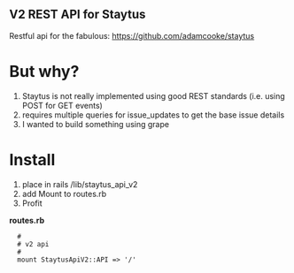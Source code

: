 V2 REST API for Staytus
-----------------------

Restful api for the fabulous: https://github.com/adamcooke/staytus


But why?
========

1. Staytus is not really implemented using good REST standards (i.e. using POST for GET events)
2. requires multiple queries for issue_updates to get the base issue details
3. I wanted to build something using grape


Install
=======

1. place in rails /lib/staytus_api_v2
2. add Mount to routes.rb
3. Profit


**routes.rb**

```
  #
  # v2 api
  #
  mount StaytusApiV2::API => '/'
```